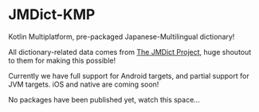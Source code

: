 # JMDict-KMP

Kotlin Multiplatform, pre-packaged Japanese-Multilingual dictionary!

All dictionary-related data comes from [The JMDict Project](https://www.edrdg.org/jmdict/j_jmdict.html), huge shoutout to them for making this possible!

Currently we have full support for Android targets, and partial support for JVM targets. iOS and native are coming soon!

No packages have been published yet, watch this space...
